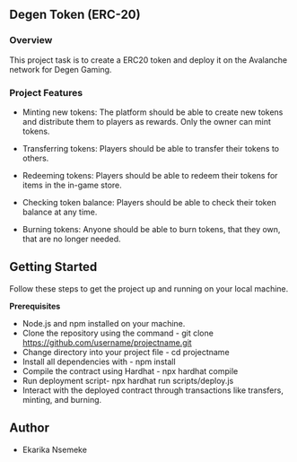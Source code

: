 ## Degen Token (ERC-20)

### Overview 

This project task is to create a ERC20 token and deploy it on the Avalanche network for Degen Gaming.  

### Project Features

- Minting new tokens: The platform should be able to create new tokens and distribute them to players as rewards. Only the owner can mint tokens.

- Transferring tokens: Players should be able to transfer their tokens to others.

- Redeeming tokens: Players should be able to redeem their tokens for items in the in-game store.

- Checking token balance: Players should be able to check their token balance at any time.

- Burning tokens: Anyone should be able to burn tokens, that they own, that are no longer needed.

## Getting Started

Follow these steps to get the project up and running on your local machine.

**Prerequisites**

- Node.js and npm installed on your machine.
- Clone the repository using the command - git clone https://github.com/username/projectname.git
- Change directory into your project file - cd projectname
- Install all dependencies with - npm install
- Compile the contract using Hardhat - npx hardhat compile 
- Run deployment script- npx hardhat run scripts/deploy.js  
- Interact with the deployed contract through transactions like transfers, minting, and burning.

## Author

- Ekarika Nsemeke